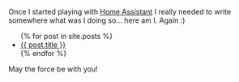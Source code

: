 Once I started playing with <a href="https://www.home-assistant.io">Home Assistant</a> I really needed to write somewhere what was I doing so... here am I. Again :)
<ul>
  {% for post in site.posts %}
    <li>
      <a href="/blog{{ post.url }}">{{ post.title }}</a>
    </li>
  {% endfor %}
</ul>

May the force be with you!
